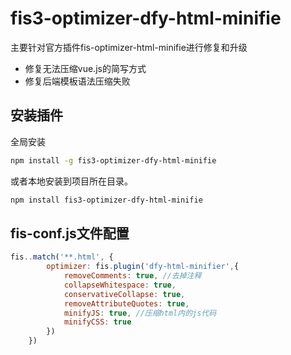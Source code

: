 # fis3-optimizer-dfy-html-minifie

主要针对官方插件fis-optimizer-html-minifie进行修复和升级

- 修复无法压缩vue.js的简写方式
- 修复后端模板语法压缩失败

## 安装插件

全局安装

```bash
npm install -g fis3-optimizer-dfy-html-minifie
```

或者本地安装到项目所在目录。

```bash
npm install fis3-optimizer-dfy-html-minifie
```

## fis-conf.js文件配置

```javascript
fis..match('**.html', {
        optimizer: fis.plugin('dfy-html-minifier',{
            removeComments: true, //去掉注释
            collapseWhitespace: true,
            conservativeCollapse: true,
            removeAttributeQuotes: true,
            minifyJS: true, //压缩html内的js代码
            minifyCSS: true
        })
    })
```
